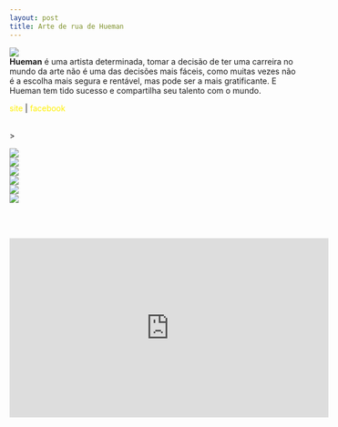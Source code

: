 ```yaml
---
layout: post
title: Arte de rua de Hueman
---
```


<meta name="twitter:card" content="summary_large_image">
<meta name="twitter:site" content="@dgrej_">
<meta name="twitter:title" content="Arte de rua de Hueman">
<meta name="twitter:description" content="Hueman é uma artista determinada, tomar a decisão de ter uma carreira no mundo da arte não é uma das decisões mais fáceis, como muitas vezes não é a escolha mais segura e rentável, mas pode ser a mias gratificante. E Hueman tem tido sucesso e compartilha seu talento com o mundo.">
<meta name="twitter:image" content="http://4.bp.blogspot.com/-7x0Atdyairk/VVAC0BneH8I/AAAAAAAAGk4/O1snPE21IoM/s320/TheHundreds-Hueman-1.jpg">




<img src="http://4.bp.blogspot.com/-7x0Atdyairk/VVAC0BneH8I/AAAAAAAAGk4/O1snPE21IoM/s320/TheHundreds-Hueman-1.jpg">
<br>
<strong>Hueman</strong> é uma artista determinada, tomar a decisão de ter uma carreira no mundo da arte não é uma das decisões mais fáceis, como muitas vezes não é a escolha mais segura e rentável, mas pode ser a mais gratificante. E Hueman tem tido sucesso e compartilha seu talento com o mundo.

<br>

<a href="http://www.huemannature.com/hueman/" rel="nofollow" style="color: #fff000; text-decoration: none;" target="_blank">site</a> | <a href="https://www.facebook.com/huemanartist" rel="nofollow" style="color: #fff000; text-decoration: none;" target="_blank">facebook</a>

<br>&gt;

<img src="http://static1.squarespace.com/static/5451762ee4b009dd790f79c4/54a315e6e4b0421d6983ef75/54a315f3e4b0e845492c7d11/1420074157153/Voodoo.jpg">

<br>

<img src="http://static1.squarespace.com/static/5451762ee4b009dd790f79c4/54a39a2ee4b0d88dbda4b681/54a39bd3e4b0e845492eaedf/1420223725638/A-Loving-Monster.jpg">

<br>

<img src="http://static1.squarespace.com/static/5451762ee4b009dd790f79c4/54a45aeee4b0243cdd45d8c4/54a45aefe4b0d1cd06e59249/1420057327686/Berlin_2013.jpg">

<br>

<img src="http://static1.squarespace.com/static/5451762ee4b009dd790f79c4/t/54a45bd5e4b0c9d38e050e97/1420057559610.jpg">

<br>

<img src="http://static1.squarespace.com/static/5451762ee4b009dd790f79c4/t/54a441aee4b0243cdd4569db/1420050888396.jpg">

<br>

<img src="http://static1.squarespace.com/static/5451762ee4b009dd790f79c4/t/54a443cce4b041b86aecd7ab/1420051406074.jpg">

<br><br>

<iframe width="560" height="315" src="https://www.youtube.com/embed/qKNKh8mNlQc?rel=0&amp;controls=0&amp;showinfo=0" frameborder="0" allowfullscreen=""></iframe>

<br>
